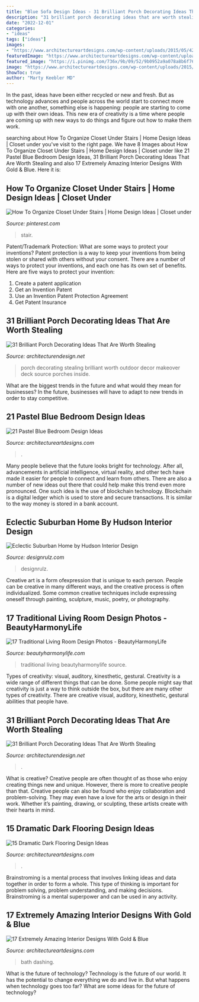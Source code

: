 ```yaml
---
title: "Blue Sofa Design Ideas - 31 Brilliant Porch Decorating Ideas That Are Worth Stealing"
description: "31 brilliant porch decorating ideas that are worth stealing"
date: "2022-12-01"
categories:
- "ideas"
tags: ["ideas"]
images:
- "https://www.architectureartdesigns.com/wp-content/uploads/2015/05/424.jpg"
featuredImage: "https://www.architectureartdesigns.com/wp-content/uploads/2015/05/424.jpg"
featured_image: "https://i.pinimg.com/736x/9b/09/52/9b0952a9a078a8b6f767c0e2dc2aeea6--closet-under-stairs-how-to-organize.jpg"
image: "https://www.architectureartdesigns.com/wp-content/uploads/2015/03/141-1024x682.jpg"
ShowToc: true
author: "Marty Keebler MD"
---
```



In the past, ideas have been either recycled or new and fresh. But as technology advances and people across the world start to connect more with one another, something else is happening: people are starting to come up with their own ideas. This new era of creativity is a time where people are coming up with new ways to do things and figure out how to make them work.

	

		
searching about How To Organize Closet Under Stairs | Home Design Ideas | Closet under you've visit to the right page. We have 8 Images about How To Organize Closet Under Stairs | Home Design Ideas | Closet under like 21 Pastel Blue Bedroom Design Ideas, 31 Brilliant Porch Decorating Ideas That Are Worth Stealing and also 17 Extremely Amazing Interior Designs With Gold &amp; Blue. Here it is:
		
    
## How To Organize Closet Under Stairs | Home Design Ideas | Closet Under

<img loading=lazy src="https://i.pinimg.com/736x/9b/09/52/9b0952a9a078a8b6f767c0e2dc2aeea6--closet-under-stairs-how-to-organize.jpg" onerror="this.onerror=null;this.src='https://tse1.mm.bing.net/th?id=OIP.DZ8kwFHPE5T_eDceouunEQHaLQ&amp;pid=15.1';" alt="How To Organize Closet Under Stairs | Home Design Ideas | Closet under">

_Source: pinterest.com_

>stair. 

	

Patent/Trademark Protection: What are some ways to protect your inventions?
Patent protection is a way to keep your inventions from being stolen or shared with others without your consent. There are a number of ways to protect your inventions, and each one has its own set of benefits. Here are five ways to protect your invention: 
1. Create a patent application 
2. Get an Invention Patent 
3. Use an Invention Patent Protection Agreement 
4. Get Patent Insurance 

    
## 31 Brilliant Porch Decorating Ideas That Are Worth Stealing

<img loading=lazy src="http://cdn.architecturendesign.net/wp-content/uploads/2015/07/AD-Small-Porch-Ideas-18.jpg" onerror="this.onerror=null;this.src='https://tse2.mm.bing.net/th?id=OIP.ThESZzsPTekhO-QxcGw6DwHaJ4&amp;pid=15.1';" alt="31 Brilliant Porch Decorating Ideas That Are Worth Stealing">

_Source: architecturendesign.net_

>porch decorating stealing brilliant worth outdoor decor makeover deck source porches inside. 

	

What are the biggest trends in the future and what would they mean for businesses?
In the future, businesses will have to adapt to new trends in order to stay competitive.

    
## 21 Pastel Blue Bedroom Design Ideas

<img loading=lazy src="https://www.architectureartdesigns.com/wp-content/uploads/2015/05/424.jpg" onerror="this.onerror=null;this.src='https://tse4.mm.bing.net/th?id=OIP.scZdh5GfCsTwsBctQUagswHaFj&amp;pid=15.1';" alt="21 Pastel Blue Bedroom Design Ideas">

_Source: architectureartdesigns.com_

>. 

	

Many people believe that the future looks bright for technology. After all, advancements in artificial intelligence, virtual reality, and other tech have made it easier for people to connect and learn from others. There are also a number of new ideas out there that could help make this trend even more pronounced. One such idea is the use of blockchain technology. Blockchain is a digital ledger which is used to store and secure transactions. It is similar to the way money is stored in a bank account.

    
## Eclectic Suburban Home By Hudson Interior Design

<img loading=lazy src="https://cdn.designrulz.com/wp-content/uploads/2013/10/008-eclectic-suburban-home-hudson-interior-design.jpg" onerror="this.onerror=null;this.src='https://tse1.mm.bing.net/th?id=OIP.Xaq6Eqocfn2WmpyjwB7RSwHaKY&amp;pid=15.1';" alt="Eclectic Suburban Home by Hudson Interior Design">

_Source: designrulz.com_

>designrulz. 

	

Creative art is a form ofexpression that is unique to each person. People can be creative in many different ways, and the creative process is often individualized. Some common creative techniques include expressing oneself through painting, sculpture, music, poetry, or photography.

    
## 17 Traditional Living Room Design Photos - BeautyHarmonyLife

<img loading=lazy src="https://beautyharmonylife.com/wp-content/uploads/2013/07/aaa-800x531.jpg" onerror="this.onerror=null;this.src='https://tse4.mm.bing.net/th?id=OIP.3XOJ8oTObyXKa3k9g0q59gHaE6&amp;pid=15.1';" alt="17 Traditional Living Room Design Photos - BeautyHarmonyLife">

_Source: beautyharmonylife.com_

>traditional living beautyharmonylife source. 

	

Types of creativity: visual, auditory, kinesthetic, gestural.
Creativity is a wide range of different things that can be done. Some people might say that creativity is just a way to think outside the box, but there are many other types of creativity. There are creative visual, auditory, kinesthetic, gestural abilities that people have.

    
## 31 Brilliant Porch Decorating Ideas That Are Worth Stealing

<img loading=lazy src="https://cdn.architecturendesign.net/wp-content/uploads/2015/07/AD-Small-Porch-Ideas-26.jpg" onerror="this.onerror=null;this.src='https://tse2.mm.bing.net/th?id=OIP.gQcHXMzFM1Es1dThN5g-VgHaJ4&amp;pid=15.1';" alt="31 Brilliant Porch Decorating Ideas That Are Worth Stealing">

_Source: architecturendesign.net_

>. 

	

What is creative?
Creative people are often thought of as those who enjoy creating things new and unique. However, there is more to creative people than that. Creative people can also be found who enjoy collaboration and problem-solving. They may even have a love for the arts or design in their work. Whether it’s painting, drawing, or sculpting, these artists create with their hearts in mind.

    
## 15 Dramatic Dark Flooring Design Ideas

<img loading=lazy src="https://www.architectureartdesigns.com/wp-content/uploads/2015/03/141-1024x682.jpg" onerror="this.onerror=null;this.src='https://tse1.mm.bing.net/th?id=OIP.utPgSFx_97c3IAFpYt37SgHaE7&amp;pid=15.1';" alt="15 Dramatic Dark Flooring Design Ideas">

_Source: architectureartdesigns.com_

>. 

	

Brainstroming is a mental process that involves linking ideas and data together in order to form a whole. This type of thinking is important for problem solving, problem understanding, and making decisions. Brainstroming is a mental superpower and can be used in any activity.

    
## 17 Extremely Amazing Interior Designs With Gold &amp; Blue

<img loading=lazy src="https://www.architectureartdesigns.com/wp-content/uploads/2016/03/11-24.jpg" onerror="this.onerror=null;this.src='https://tse1.mm.bing.net/th?id=OIP.4WB-M8Gg89BI_3bU_minVgAAAA&amp;pid=15.1';" alt="17 Extremely Amazing Interior Designs With Gold &amp; Blue">

_Source: architectureartdesigns.com_

>bath dashing. 

	

What is the future of technology?
Technology is the future of our world. It has the potential to change everything we do and live in. But what happens when technology goes too far? What are some ideas for the future of technology?

